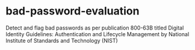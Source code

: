 # bad-password-evaluation
Detect and flag bad passwords as per publication 800-63B titled Digital Identity Guidelines: Authentication and Lifecycle Management by National Institute of Standards and Technology (NIST)

